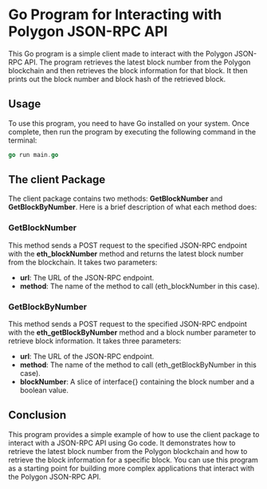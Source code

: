 # Go Program for Interacting with Polygon JSON-RPC API

This Go program is a simple client made to interact with the Polygon JSON-RPC API. The program retrieves the latest 
block number from the Polygon blockchain and then retrieves the block information for that block. It then prints out the 
block number and block hash of the retrieved block.

## Usage

To use this program, you need to have Go installed on your system. Once complete, then run the program by executing the 
following command in the terminal:
```go
go run main.go
```

## The client Package

The client package contains two methods: **GetBlockNumber** and **GetBlockByNumber**. 
Here is a brief description of what each method does:

### GetBlockNumber

This method sends a POST request to the specified JSON-RPC endpoint with the **eth_blockNumber** method and returns the 
latest block number from the blockchain. It takes two parameters:

* **url**: The URL of the JSON-RPC endpoint.
* **method**: The name of the method to call (eth_blockNumber in this case).

### GetBlockByNumber

This method sends a POST request to the specified JSON-RPC endpoint with the **eth_getBlockByNumber** method and a block 
number parameter to retrieve block information. It takes three parameters:

* **url**: The URL of the JSON-RPC endpoint.
* **method**: The name of the method to call (eth_getBlockByNumber in this case).
* **blockNumber**: A slice of interface{} containing the block number and a boolean value.

## Conclusion

This program provides a simple example of how to use the client package to interact with a JSON-RPC API using Go code. 
It demonstrates how to retrieve the latest block number from the Polygon blockchain and how to retrieve the block 
information for a specific block. You can use this program as a starting point for building more complex applications 
that interact with the Polygon JSON-RPC API.
